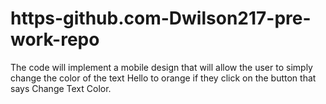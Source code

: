 # https-github.com-Dwilson217-pre-work-repo
The code will implement a mobile design that will allow the user to simply change the color of the text Hello to orange if they click on the button that says Change Text Color.
